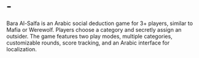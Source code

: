 # -
Bara Al-Salfa is an Arabic social deduction game for 3+ players, similar to Mafia or Werewolf. Players choose a category and secretly assign an outsider. The game features two play modes, multiple categories, customizable rounds, score tracking, and an Arabic interface for localization.
